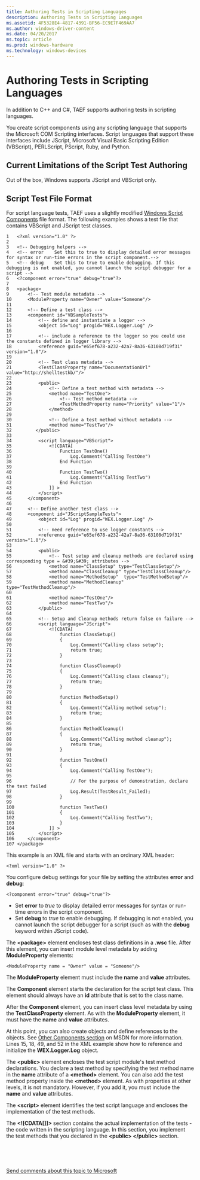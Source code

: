 ```yaml
---
title: Authoring Tests in Scripting Languages
description: Authoring Tests in Scripting Languages
ms.assetid: 4F5328E4-4817-4391-BF56-EC9E7F469AA7
ms.author: windows-driver-content
ms.date: 04/20/2017
ms.topic: article
ms.prod: windows-hardware
ms.technology: windows-devices
---
```


# Authoring Tests in Scripting Languages


In addition to C++ and C#, TAEF supports authoring tests in scripting languages.

You create script components using any scripting language that supports the Microsoft COM Scripting interfaces. Script languages that support these interfaces include JScript, Microsoft Visual Basic Scripting Edition (VBScript), PERLScript, PScript, Ruby, and Python.

## <span id="Current_Limitations_of_the_Script_Test_Authoring"></span><span id="current_limitations_of_the_script_test_authoring"></span><span id="CURRENT_LIMITATIONS_OF_THE_SCRIPT_TEST_AUTHORING"></span>Current Limitations of the Script Test Authoring


Out of the box, Windows supports JScript and VBScript only.

## <span id="Script_Test_File_Format"></span><span id="script_test_file_format"></span><span id="SCRIPT_TEST_FILE_FORMAT"></span>Script Test File Format


For script language tests, TAEF uses a slightly modified [Windows Script Components](http://msdn.microsoft.com/library/07zhfkh8.aspx) file format. The following examples shows a test file that contains VBScript and JScript test classes.

```
1   <?xml version="1.0" ?>
2
3   <!-- Debugging helpers -->
4   <!-- error    Set this to true to display detailed error messages for syntax or run-time errors in the script component.-->
5   <!-- debug    Set this to true to enable debugging. If this debugging is not enabled, you cannot launch the script debugger for a script -->
6   <?component error="true" debug="true"?>
7
8   <package>
9       <!-- Test module metadata -->
10      <ModuleProperty name="Owner" value="Someone"/>
11
12      <!-- Define a test class -->
13      <component id="VBSampleTests">
14          <!-- define and instantiate a logger -->
15          <object id="Log" progid="WEX.Logger.Log" />
16  
17          <!-- include a reference to the logger so you could use the constants defined in logger library -->
18          <reference guid="e65ef678-a232-42a7-8a36-63108d719f31" version="1.0"/>
19
20          <!-- Test class metadata -->
21          <TestClassProperty name="DocumentationUrl" value="http://shelltestkb/"/>
22
23          <public>
24              <!-- Define a test method with metadata -->
25              <method name="TestOne">
26                  <!-- Test method metadata -->
27                  <TestMethodProperty name="Priority" value="1"/>
28              </method>
29  
30              <!-- Define a test method without metadata -->
31              <method name="TestTwo"/>
32         </public>
33
34          <script language="VBScript">
35              <![CDATA[
36                  Function TestOne()
37                      Log.Comment("Calling TestOne")
38                  End Function
39
40                  Function TestTwo()
41                      Log.Comment("Calling TestTwo")
42                  End Function
43              ]] >
44          </script>
45      </component>
46
47      <!-- Define another test class -->
48      <component id="JScriptSampleTests">
49          <object id="Log" progid="WEX.Logger.Log" />
50
51          <!-- need reference to use logger constants -->
52          <reference guid="e65ef678-a232-42a7-8a36-63108d719f31" version="1.0"/>
53
54          <public>
55              <!-- Test setup and cleanup methods are declared using corresponding type = &#39;&#39; attributes -->
56              <method name="ClassSetup" type="TestClassSetup"/>
57              <method name="ClassCleanup" type="TestClassCleanup"/>
58              <method name="MethodSetup"  type="TestMethodSetup"/>
59              <method name="MethodCleanup" type="TestMethodCleanup"/>
60
61              <method name="TestOne"/>
62              <method name="TestTwo"/>
63          </public>
64
65          <!-- Setup and Cleanup methods return false on failure -->
66          <script language="JScript">
67              <![CDATA[
68                  function ClassSetup()
69                  {
70                      Log.Comment("Calling class setup");
71                      return true;
72                  }
73
74                  function ClassCleanup()
75                  {
76                      Log.Comment("Calling class cleanup");
77                      return true;
78                  }
79
80                  function MethodSetup()
81                  {
82                      Log.Comment("Calling method setup");
83                      return true;
84                  }
85
86                  function MethodCleanup()
87                  {
88                      Log.Comment("Calling method cleanup");
89                      return true;
90                  }
91
92                  function TestOne()
93                  {
94                      Log.Comment("Calling TestOne");
95  
96                      // For the purpose of demonstration, declare the test failed
97                      Log.Result(TestResult_Failed);
98                  }
99
100                 function TestTwo()
101                 {
102                     Log.Comment("Calling TestTwo");
103                 }
104             ]] >
105         </script>
106     </component>
107 </package>
```

This example is an XML file and starts with an ordinary XML header:

```
<?xml version="1.0" ?>
```

You configure debug settings for your file by setting the attributes **error** and **debug**:

```
<?component error="true" debug="true"?>
```

-   Set **error** to *true* to display detailed error messages for syntax or run-time errors in the script component.
-   Set **debug** to *true* to enable debugging. If debugging is not enabled, you cannot launch the script debugger for a script (such as with the **debug** keyword within JScript code).

The **&lt;package&gt;** element encloses test class definitions in a **.wsc** file. After this element, you can insert module level metadata by adding **ModuleProperty** elements:

```
<ModuleProperty name = "Owner" value = "Someone"/>
```

The **ModuleProperty** element must include the **name** and **value** attributes.

The **Component** element starts the declaration for the script test class. This element should always have an **id** attribute that is set to the class name.

After the **Component** element, you can insert class level metadata by using the **TestClassProperty** element. As with the **ModuleProperty** element, it must have the **name** and **value** attributes.

At this point, you can also create objects and define references to the objects. See [Other Components section](http://msdn.microsoft.com/library/ye6w00x4.aspx) on MSDN for more information. Lines 15, 18, 49, and 52 in the XML example show how to reference and initialize the **WEX.Logger.Log** object.

The **&lt;public&gt;** element encloses the test script module's test method declarations. You declare a test method by specifying the test method name in the **name** attribute of a **&lt;method&gt;** element. You can also add the test method property inside the **&lt;method&gt;** element. As with properties at other levels, it is not mandatory. However, if you add it, you must include the **name** and **value** attributes.

The **&lt;script&gt;** element identifies the test script language and encloses the implementation of the test methods.

The **&lt;!\[CDATA\[\]\]&gt;** section contains the actual implementation of the tests - the code written in the scripting language. In this section, you implement the test methods that you declared in the **&lt;public&gt; &lt;/public&gt;** section.

 

 

[Send comments about this topic to Microsoft](mailto:wsddocfb@microsoft.com?subject=Documentation%20feedback%20[taef\taef]:%20Authoring%20Tests%20in%20Scripting%20Languages%20%20RELEASE:%20%289/12/2016%29&body=%0A%0APRIVACY%20STATEMENT%0A%0AWe%20use%20your%20feedback%20to%20improve%20the%20documentation.%20We%20don't%20use%20your%20email%20address%20for%20any%20other%20purpose,%20and%20we'll%20remove%20your%20email%20address%20from%20our%20system%20after%20the%20issue%20that%20you're%20reporting%20is%20fixed.%20While%20we're%20working%20to%20fix%20this%20issue,%20we%20might%20send%20you%20an%20email%20message%20to%20ask%20for%20more%20info.%20Later,%20we%20might%20also%20send%20you%20an%20email%20message%20to%20let%20you%20know%20that%20we've%20addressed%20your%20feedback.%0A%0AFor%20more%20info%20about%20Microsoft's%20privacy%20policy,%20see%20http://privacy.microsoft.com/default.aspx. "Send comments about this topic to Microsoft")




